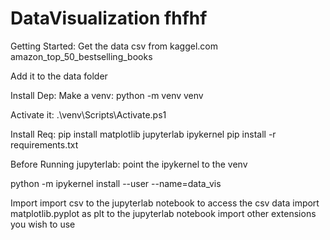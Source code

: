 # DataVisualization fhfhf
Getting Started:
Get the data csv from kaggel.com amazon_top_50_bestselling_books

Add it to the data folder

Install Dep:
Make a venv: python -m venv venv

Activate it: .\venv\Scripts\Activate.ps1

Install Req: pip install matplotlib jupyterlab ipykernel pip install -r requirements.txt

Before Running jupyterlab: point the ipykernel to the venv

python -m ipykernel install --user --name=data_vis

Import
import csv to the jupyterlab notebook to access the csv data
import matplotlib.pyplot as plt to the jupyterlab notebook
import other extensions you wish to use
